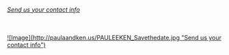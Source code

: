 ###### [Send us your contact info](https://goo.gl/forms/FksXjU2RERMt6kGE2)
<br>
<a href="https://goo.gl/forms/FksXjU2RERMt6kGE2">![Image](http://paulaandken.us/PAULEEKEN_Savethedate.jpg "Send us your contact info")</a>


